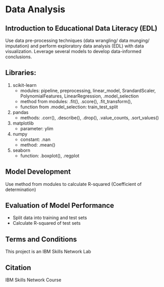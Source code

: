 # Data Analysis


## Introduction to Educational Data Literacy (EDL)
Use data pre-processing techniques (data wrangling/ data munging/ imputation) and perform exploratory data analysis (EDL) with data visualization. Leverage several models to develop data-informed conclusions.


## Libraries:
1. scikit-learn
      * modules: pipeline, preprocessing, linear_model, SrandardScaler, PolynomialFeatures, LinearRegression, .model_selection
      * method from modules: .fit(), .score(), .fit_transform(),
      * function from .model_selection: train_test_split
3. pandas
      * methods: .corr(), .describe(), .drop(), .value_counts, .sort_values()
5. matplotlib
      * parameter: ylim
7. numpy
      * constant: .nan
      * method: .mean()
8. seaborn
      * function: .boxplot(), .regplot



## Model Development
Use method from modules to calculate R-squared (Coefficient of determination)


## Evaluation of Model Performance
 * Split data into training and test sets
* Calculate R-squared of test sets

## Terms and Conditions
This project is an IBM Skills Network Lab


## Citation
IBM Skills Network Course
